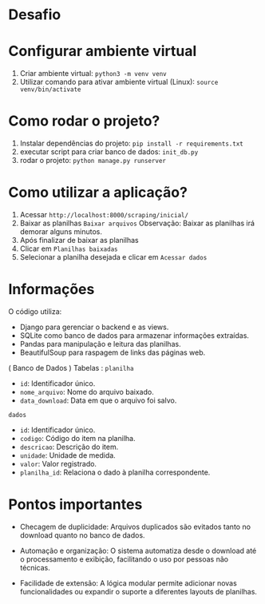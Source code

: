 # Desafio

# Configurar ambiente virtual

1. Criar ambiente virtual: `python3 -m venv venv`
2. Utilizar comando para ativar ambiente virtual (Linux): `source venv/bin/activate`

# Como rodar o projeto?

1. Instalar dependências do projeto: `pip install -r requirements.txt`
2. executar script para criar banco de dados: `init_db.py`
3. rodar o projeto: `python manage.py runserver`

# Como utilizar a aplicação?

1. Acessar `http://localhost:8000/scraping/inicial/`
2. Baixar as planilhas `Baixar arquivos` Observação: Baixar as planilhas irá demorar alguns minutos.
3. Após finalizar de baixar as planilhas
4. Clicar em `Planilhas baixadas`
5. Selecionar a planilha desejada e clicar em `Acessar dados`

# Informações

O código utiliza:

- Django para gerenciar o backend e as views.
- SQLite como banco de dados para armazenar informações extraídas.
- Pandas para manipulação e leitura das planilhas.
- BeautifulSoup para raspagem de links das páginas web.

( Banco de Dados )
 Tabelas :
`planilha`
- `id`: Identificador único.
- `nome_arquivo`: Nome do arquivo baixado.
- `data_download`: Data em que o arquivo foi salvo.

`dados`
- `id`: Identificador único.
- `codigo`: Código do item na planilha.
- `descricao`: Descrição do item.
- `unidade`: Unidade de medida.
- `valor`: Valor registrado.
- `planilha_id`: Relaciona o dado à planilha correspondente.

# Pontos importantes
- Checagem de duplicidade: Arquivos duplicados são evitados tanto no download quanto no banco de dados.

- Automação e organização: O sistema automatiza desde o download até o processamento e exibição, facilitando o uso por pessoas não técnicas.

- Facilidade de extensão: A lógica modular permite adicionar novas funcionalidades ou expandir o suporte a diferentes layouts de planilhas.
